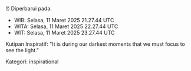 ⏰ Diperbarui pada:
- WIB: Selasa, 11 Maret 2025 21.27.44 UTC
- WITA: Selasa, 11 Maret 2025 22.27.44 UTC
- WIT: Selasa, 11 Maret 2025 23.27.44 UTC

Kutipan Inspiratif:
"It is during our darkest moments that we must focus to see the light."


Kategori: inspirational


